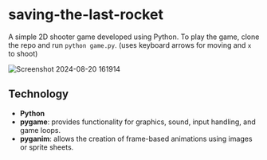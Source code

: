 # saving-the-last-rocket
A simple 2D shooter game developed using Python. To play the game, clone the repo and run `python game.py`. (uses keyboard arrows for moving and `x` to shoot)

![Screenshot 2024-08-20 161914](https://github.com/user-attachments/assets/0823e20a-f8d8-454b-9195-c9c188e132fe)


## Technology
- **Python**
- **pygame**: provides functionality for graphics, sound, input handling, and game loops.
- **pyganim**: allows the creation of frame-based animations using images or sprite sheets.
